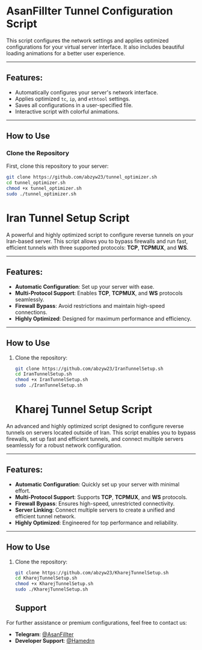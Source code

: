 # AsanFillter Tunnel Configuration Script

This script configures the network settings and applies optimized configurations for your virtual server interface. It also includes beautiful loading animations for a better user experience.

---

## Features:
- Automatically configures your server's network interface.
- Applies optimized `tc`, `ip`, and `ethtool` settings.
- Saves all configurations in a user-specified file.
- Interactive script with colorful animations.

---

## How to Use

### Clone the Repository
First, clone this repository to your server:
```bash
git clone https://github.com/abzyw23/tunnel_optimizer.sh
cd tunnel_optimizer.sh
chmod +x tunnel_optimizer.sh
sudo ./tunnel_optimizer.sh
```
# Iran Tunnel Setup Script

A powerful and highly optimized script to configure reverse tunnels on your Iran-based server. This script allows you to bypass firewalls and run fast, efficient tunnels with three supported protocols: **TCP**, **TCPMUX**, and **WS**.

---

## Features:
- **Automatic Configuration**: Set up your server with ease.
- **Multi-Protocol Support**: Enables **TCP**, **TCPMUX**, and **WS** protocols seamlessly.
- **Firewall Bypass**: Avoid restrictions and maintain high-speed connections.
- **Highly Optimized**: Designed for maximum performance and efficiency.

---

## How to Use

1. Clone the repository:
   ```bash
   git clone https://github.com/abzyw23/IranTunnelSetup.sh
   cd IranTunnelSetup.sh
   chmod +x IranTunnelSetup.sh
   sudo ./IranTunnelSetup.sh
   ```
   # Kharej Tunnel Setup Script

An advanced and highly optimized script designed to configure reverse tunnels on servers located outside of Iran. This script enables you to bypass firewalls, set up fast and efficient tunnels, and connect multiple servers seamlessly for a robust network configuration.

---

## Features:
- **Automatic Configuration**: Quickly set up your server with minimal effort.
- **Multi-Protocol Support**: Supports **TCP**, **TCPMUX**, and **WS** protocols.
- **Firewall Bypass**: Ensures high-speed, unrestricted connectivity.
- **Server Linking**: Connect multiple servers to create a unified and efficient tunnel network.
- **Highly Optimized**: Engineered for top performance and reliability.

---

## How to Use

1. Clone the repository:
   ```bash
   git clone https://github.com/abzyw23/KharejTunnelSetup.sh
   cd KharejTunnelSetup.sh
   chmod +x KharejTunnelSetup.sh
   sudo ./KharejTunnelSetup.sh
   ```
   ## Support

For further assistance or premium configurations, feel free to contact us:

- **Telegram**: [@AsanFillter](https://t.me/AsanFillter)  
- **Developer Support**: [@Hamedrn](https://t.me/Hamedrn)

